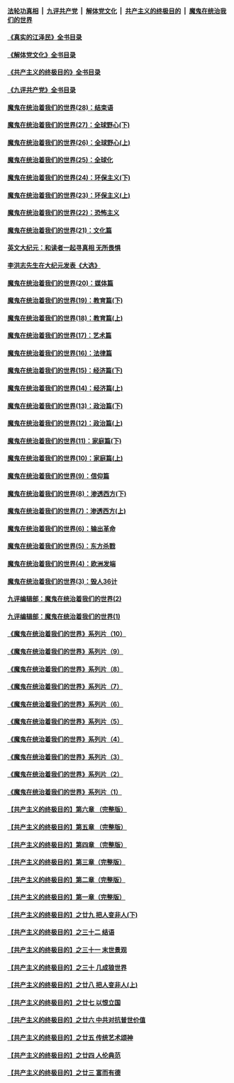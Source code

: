 ####  [法轮功真相](../../../../basic/blob/master/README.md?t=08031201) &nbsp;|&nbsp; [九评共产党](../../../../9ping.md/blob/master/README.md?t=08031201) &nbsp;|&nbsp; [解体党文化](../../../../jtdwh.md/blob/master/README.md?t=08031201)  &nbsp;|&nbsp; [共产主义的终极目的](../../../../gczydzjmd.md/blob/master/README.md?t=08031201) &nbsp;|&nbsp; [魔鬼在统治我们的世界](../../../../mgztzwmdsj.md/blob/master/README.md?t=08031201) 

#### [《真实的江泽民》全书目录](../pages/nsc422/n13721399.md?t=08031201) 

#### [《解体党文化》全书目录](../pages/nsc422/n13721157.md?t=08031201) 

#### [《共产主义的终极目的》全书目录](../pages/nsc422/n13721048.md?t=08031201) 

#### [《九评共产党》全书目录](../pages/nsc422/n13708085.md?t=08031201) 

#### [魔鬼在统治着我们的世界(28)：结束语](../pages/nsc422/n10936246.md?t=08031201) 

#### [魔鬼在统治着我们的世界(27)：全球野心(下)](../pages/nsc422/n10928319.md?t=08031201) 

#### [魔鬼在统治着我们的世界(26)：全球野心(上)](../pages/nsc422/n10900318.md?t=08031201) 

#### [魔鬼在统治着我们的世界(25)：全球化](../pages/nsc422/n10788205.md?t=08031201) 

#### [魔鬼在统治着我们的世界(24)：环保主义(下)](../pages/nsc422/n10695307.md?t=08031201) 

#### [魔鬼在统治着我们的世界(23)：环保主义(上)](../pages/nsc422/n10688613.md?t=08031201) 

#### [魔鬼在统治着我们的世界(22)：恐怖主义](../pages/nsc422/n10614727.md?t=08031201) 

#### [魔鬼在统治着我们的世界(21)：文化篇](../pages/nsc422/n10597706.md?t=08031201) 

#### [英文大纪元：和读者一起寻真相 无所畏惧](../pages/nsc422/n12542027.md?t=08031201) 

#### [李洪志先生在大纪元发表《大选》](../pages/nsc422/n12534746.md?t=08031201) 

#### [魔鬼在统治着我们的世界(20)：媒体篇](../pages/nsc422/n10586579.md?t=08031201) 

#### [魔鬼在统治着我们的世界(19)：教育篇(下)](../pages/nsc422/n10564808.md?t=08031201) 

#### [魔鬼在统治着我们的世界(18)：教育篇(上)](../pages/nsc422/n10526970.md?t=08031201) 

#### [魔鬼在统治着我们的世界(17)：艺术篇](../pages/nsc422/n10499093.md?t=08031201) 

#### [魔鬼在统治着我们的世界(16)：法律篇](../pages/nsc422/n10485969.md?t=08031201) 

#### [魔鬼在统治着我们的世界(15)：经济篇(下)](../pages/nsc422/n10469975.md?t=08031201) 

#### [魔鬼在统治着我们的世界(14)：经济篇(上)](../pages/nsc422/n10457370.md?t=08031201) 

#### [魔鬼在统治着我们的世界(13)：政治篇(下)](../pages/nsc422/n10448270.md?t=08031201) 

#### [魔鬼在统治着我们的世界(12)：政治篇(上)](../pages/nsc422/n10444576.md?t=08031201) 

#### [魔鬼在统治着我们的世界(11)：家庭篇(下)](../pages/nsc422/n10440961.md?t=08031201) 

#### [魔鬼在统治着我们的世界(10)：家庭篇(上)](../pages/nsc422/n10435448.md?t=08031201) 

#### [魔鬼在统治着我们的世界(9)：信仰篇](../pages/nsc422/n10432159.md?t=08031201) 

#### [魔鬼在统治着我们的世界(8)：渗透西方(下)](../pages/nsc422/n10429603.md?t=08031201) 

#### [魔鬼在统治着我们的世界(7)：渗透西方(上)](../pages/nsc422/n10426013.md?t=08031201) 

#### [魔鬼在统治着我们的世界(6)：输出革命](../pages/nsc422/n10421536.md?t=08031201) 

#### [魔鬼在统治着我们的世界(5)：东方杀戮](../pages/nsc422/n10417707.md?t=08031201) 

#### [魔鬼在统治着我们的世界(4)：欧洲发端](../pages/nsc422/n10414890.md?t=08031201) 

#### [魔鬼在统治着我们的世界(3)：毁人36计](../pages/nsc422/n10411583.md?t=08031201) 

#### [九评编辑部：魔鬼在统治着我们的世界(2)](../pages/nsc422/n10410036.md?t=08031201) 

#### [九评编辑部：魔鬼在统治着我们的世界(1)](../pages/nsc422/n10406825.md?t=08031201) 

#### [《魔鬼在统治着我们的世界》系列片（10）](../pages/nsc422/n12292670.md?t=08031201) 

#### [《魔鬼在统治着我们的世界》系列片（9）](../pages/nsc422/n12290859.md?t=08031201) 

#### [《魔鬼在统治着我们的世界》系列片（8）](../pages/nsc422/n12287445.md?t=08031201) 

#### [《魔鬼在统治着我们的世界》系列片（7）](../pages/nsc422/n12283425.md?t=08031201) 

#### [《魔鬼在统治着我们的世界》系列片（6）](../pages/nsc422/n12282314.md?t=08031201) 

#### [《魔鬼在统治着我们的世界》系列片（5）](../pages/nsc422/n12281419.md?t=08031201) 

#### [《魔鬼在统治着我们的世界》系列片（4）](../pages/nsc422/n12274024.md?t=08031201) 

#### [《魔鬼在统治着我们的世界》系列片（3）](../pages/nsc422/n12271322.md?t=08031201) 

#### [《魔鬼在统治着我们的世界》系列片（2）](../pages/nsc422/n12269049.md?t=08031201) 

#### [《魔鬼在统治着我们的世界》系列片（1）](../pages/nsc422/n12267575.md?t=08031201) 

#### [【共产主义的终极目的】第六章 （完整版）](../pages/nsc422/n11428913.md?t=08031201) 

#### [【共产主义的终极目的】第五章 （完整版）](../pages/nsc422/n11428912.md?t=08031201) 

#### [【共产主义的终极目的】第四章 （完整版）](../pages/nsc422/n11428907.md?t=08031201) 

#### [【共产主义的终极目的】第三章（完整版）](../pages/nsc422/n11428848.md?t=08031201) 

#### [【共产主义的终极目的】第二章（完整版）](../pages/nsc422/n11428831.md?t=08031201) 

#### [【共产主义的终极目的】第一章（完整版）](../pages/nsc422/n11417651.md?t=08031201) 

#### [【共产主义的终极目的】之廿九 把人变非人(下)](../pages/nsc422/n11344140.md?t=08031201) 

#### [【共产主义的终极目的】之三十二 结语](../pages/nsc422/n11360535.md?t=08031201) 

#### [【共产主义的终极目的】之三十一 末世景观](../pages/nsc422/n11351129.md?t=08031201) 

#### [【共产主义的终极目的】之三十 几成狼世界](../pages/nsc422/n11348280.md?t=08031201) 

#### [【共产主义的终极目的】之廿八 把人变非人(上)](../pages/nsc422/n11340492.md?t=08031201) 

#### [【共产主义的终极目的】之廿七 以恨立国](../pages/nsc422/n11336944.md?t=08031201) 

#### [【共产主义的终极目的】之廿六 中共对抗普世价值](../pages/nsc422/n11324785.md?t=08031201) 

#### [【共产主义的终极目的】之廿五 传统艺术颂神](../pages/nsc422/n11296396.md?t=08031201) 

#### [【共产主义的终极目的】之廿四 人伦典范](../pages/nsc422/n11296397.md?t=08031201) 

#### [【共产主义的终极目的】之廿三 富而有德](../pages/nsc422/n11283598.md?t=08031201) 

